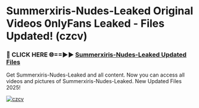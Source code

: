 # Summerxiris-Nudes-Leaked Original Videos 0nlyFans Leaked - Files Updated! (czcv)

<h3>🔴 CLICK HERE 🌐==►► <a href="https://tinyurl.com/yc6ubb5a" rel="nofollow">Summerxiris-Nudes-Leaked Updated Files</a></h3>

Get Summerxiris-Nudes-Leaked and all content. Now you can access all videos and pictures of Summerxiris-Nudes-Leaked. New Updated Files 2025!

[![czcv](https://i.imgur.com/7eu0CRL.gif)](https://tinyurl.com/yc6ubb5a)
